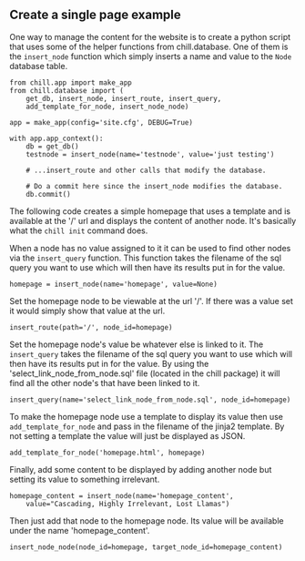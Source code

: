 ## Create a single page example

One way to manage the content for the website is to create a python script that
uses some of the helper functions from chill.database. One of them is the
`insert_node` function which simply inserts a name and value to the `Node`
database table.

    from chill.app import make_app
    from chill.database import (
        get_db, insert_node, insert_route, insert_query,
        add_template_for_node, insert_node_node)

    app = make_app(config='site.cfg', DEBUG=True)

    with app.app_context():
        db = get_db()
        testnode = insert_node(name='testnode', value='just testing')

        # ...insert_route and other calls that modify the database.

        # Do a commit here since the insert_node modifies the database.
        db.commit()

The following code creates a simple homepage that uses a template and is
available at the '/' url and displays the content of another node. It's
basically what the `chill init` command does.

When a node has no value assigned to it it can be used to find other nodes via
the `insert_query` function. This function takes the filename of the sql
query you want to use which will then have its results put in for the value.

    homepage = insert_node(name='homepage', value=None)

Set the homepage node to be viewable at the url '/'. If there was a value set
it would simply show that value at the url.

    insert_route(path='/', node_id=homepage)

Set the homepage node's value be whatever else is linked to it. The
`insert_query` takes the filename of the sql query you want to use which
will then have its results put in for the value. By using the
'select_link_node_from_node.sql' file (located in the chill package) it will
find all the other node's that have been linked to it.

    insert_query(name='select_link_node_from_node.sql', node_id=homepage)

To make the homepage node use a template to display its value then use
`add_template_for_node` and pass in the filename of the jinja2 template. By not
setting a template the value will just be displayed as JSON.

    add_template_for_node('homepage.html', homepage)

Finally, add some content to be displayed by adding another node but setting
its value to something irrelevant.

    homepage_content = insert_node(name='homepage_content',
        value="Cascading, Highly Irrelevant, Lost Llamas")

Then just add that node to the homepage node. Its value will be available under
the name 'homepage_content'.

    insert_node_node(node_id=homepage, target_node_id=homepage_content)
